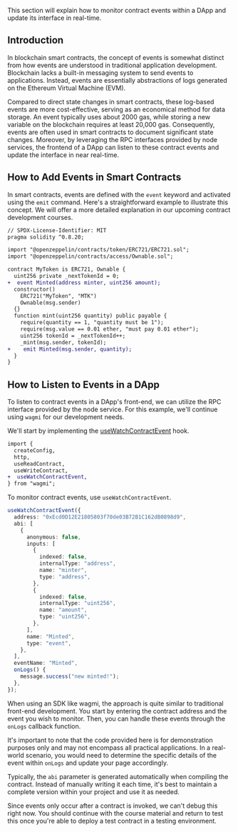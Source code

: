 This section will explain how to monitor contract events within a DApp and update its interface in real-time.

## Introduction

In blockchain smart contracts, the concept of events is somewhat distinct from how events are understood in traditional application development. Blockchain lacks a built-in messaging system to send events to applications. Instead, events are essentially abstractions of logs generated on the Ethereum Virtual Machine (EVM).

Compared to direct state changes in smart contracts, these log-based events are more cost-effective, serving as an economical method for data storage. An event typically uses about 2000 gas, while storing a new variable on the blockchain requires at least 20,000 gas. Consequently, events are often used in smart contracts to document significant state changes. Moreover, by leveraging the RPC interfaces provided by node services, the frontend of a DApp can listen to these contract events and update the interface in near real-time.

## How to Add Events in Smart Contracts

In smart contracts, events are defined with the `event` keyword and activated using the `emit` command. Here's a straightforward example to illustrate this concept. We will offer a more detailed explanation in our upcoming contract development courses.

```diff
// SPDX-License-Identifier: MIT
pragma solidity ^0.8.20;

import "@openzeppelin/contracts/token/ERC721/ERC721.sol";
import "@openzeppelin/contracts/access/Ownable.sol";

contract MyToken is ERC721, Ownable {
  uint256 private _nextTokenId = 0;
+  event Minted(address minter, uint256 amount);
  constructor()
    ERC721("MyToken", "MTK")
    Ownable(msg.sender)
  {}
  function mint(uint256 quantity) public payable {
    require(quantity == 1, "quantity must be 1");
    require(msg.value == 0.01 ether, "must pay 0.01 ether");
    uint256 tokenId = _nextTokenId++;
    _mint(msg.sender, tokenId);
+    emit Minted(msg.sender, quantity);
  }
}
```

## How to Listen to Events in a DApp

To listen to contract events in a DApp's front-end, we can utilize the RPC interface provided by the node service. For this example, we'll continue using `wagmi` for our development needs.

We'll start by implementing the [useWatchContractEvent](https://wagmi.sh/react/api/hooks/useWatchContractEvent#abi) hook.

```diff
import {
  createConfig,
  http,
  useReadContract,
  useWriteContract,
+  useWatchContractEvent,
} from "wagmi";
```

To monitor contract events, use `useWatchContractEvent`.

```ts
useWatchContractEvent({
  address: "0xEcd0D12E21805803f70de03B72B1C162dB0898d9",
  abi: [
    {
      anonymous: false,
      inputs: [
        {
          indexed: false,
          internalType: "address",
          name: "minter",
          type: "address",
        },
        {
          indexed: false,
          internalType: "uint256",
          name: "amount",
          type: "uint256",
        },
      ],
      name: "Minted",
      type: "event",
    },
  ],
  eventName: "Minted",
  onLogs() {
    message.success("new minted!");
  },
});
```

When using an SDK like wagmi, the approach is quite similar to traditional front-end development. You start by entering the contract address and the event you wish to monitor. Then, you can handle these events through the `onLogs` callback function.

It's important to note that the code provided here is for demonstration purposes only and may not encompass all practical applications. In a real-world scenario, you would need to determine the specific details of the event within `onLogs` and update your page accordingly.

Typically, the `abi` parameter is generated automatically when compiling the contract. Instead of manually writing it each time, it's best to maintain a complete version within your project and use it as needed.

Since events only occur after a contract is invoked, we can't debug this right now. You should continue with the course material and return to test this once you're able to deploy a test contract in a testing environment.
